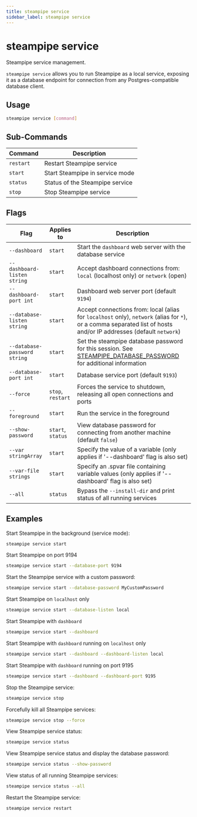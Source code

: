 ```yaml
---
title: steampipe service
sidebar_label: steampipe service
---
```



# steampipe service
Steampipe service management.

`steampipe service` allows you to run Steampipe as a local service, exposing it as a database endpoint for connection from any Postgres-compatible database client.

## Usage
```bash
steampipe service [command]
```

## Sub-Commands

| Command | Description
|-|-
| `restart` | Restart Steampipe service
| `start`   | Start Steampipe in service mode
| `status`  | Status of the Steampipe service
| `stop`    | Stop Steampipe service


## Flags

| Flag | Applies to | Description
|-|-|-
| `--dashboard` |  `start` | Start the `dashboard` web server with the database service
| `--dashboard-listen string` | `start` | Accept dashboard connections from: `local` (localhost only) or `network` (open)
| `--dashboard-port int` |  `start` | Dashboard web server port (default `9194`)
| `--database-listen string` |  `start` | Accept connections from: local (alias for `localhost` only), `network` (alias for `*`), or a comma separated list of hosts and/or IP addresses (default `network`)
| `--database-password string`  |  `start` |  Set the steampipe database password for this session.  See [STEAMPIPE_DATABASE_PASSWORD](reference/env-vars/steampipe_database_password) for additional information
| `--database-port int` | `start` |  Database service port (default `9193`)
| `--force` |  `stop`, `restart` | Forces the service to shutdown, releasing all open connections and ports
| `--foreground` |  `start` | Run the service in the foreground
| `--show-password` |  `start`, `status` | View database password for connecting from another machine (default `false`)
| `--var stringArray` |  `start` | Specify the value of a variable (only applies if '--dashboard' flag is also set)
| `--var-file strings` |  `start` | Specify an .spvar file containing variable values (only applies if '--dashboard' flag is also set)
| `--all` |  `status` | Bypass the `--install-dir` and print status of all running services




## Examples

Start Steampipe in the background (service mode):
```bash
steampipe service start
```

Start Steampipe on port 9194
```bash
steampipe service start --database-port 9194
```

Start the Steampipe service with a custom password:
```bash
steampipe service start --database-password MyCustomPassword
```


Start Steampipe on `localhost` only
```bash
steampipe service start --database-listen local
```

Start Steampipe with `dashboard`
```bash
steampipe service start --dashboard
```

Start Steampipe with `dashboard` running on `localhost` only
```bash
steampipe service start --dashboard --dashboard-listen local
```

Start Steampipe with `dashboard` running on port 9195
```bash
steampipe service start --dashboard --dashboard-port 9195
```

Stop the Steampipe service:
```bash
steampipe service stop
```

Forcefully kill all Steampipe services:
```bash
steampipe service stop --force
```

View Steampipe service status:
```bash
steampipe service status
```

View Steampipe service status and display the database password:
```bash
steampipe service status --show-password
```

View status of all running Steampipe services:
```bash
steampipe service status --all
```

Restart the Steampipe service:
```bash
steampipe service restart
```
